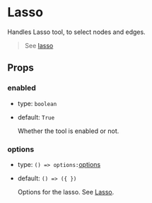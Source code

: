 # Lasso

Handles Lasso tool, to select nodes and edges.

> See [lasso](https://doc.linkurio.us/ogma/latest/api.html#Ogma-tools-lasso)

## Props

### enabled

- type: `boolean`
- default: `True`

  Whether the tool is enabled or not.

### options

- type: `() => options:`[options](https://doc.linkurious.com/ogma/latest/api.html#Ogma-tools-lasso)
- default: `() => ({ })`

  Options for the lasso. See [Lasso](https://doc.linkurious.com/ogma/latest/api.html#Ogma-tools-lasso).
